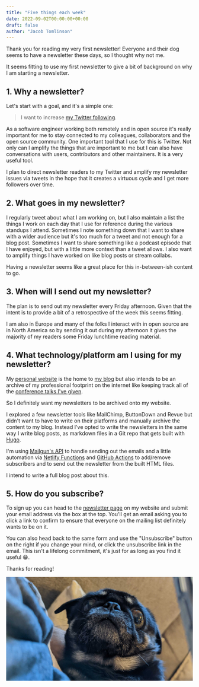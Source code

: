```yaml
---
title: "Five things each week"
date: 2022-09-02T00:00:00+00:00
draft: false
author: "Jacob Tomlinson"
---
```


Thank you for reading my very first newsletter! Everyone and their dog seems to have a newsletter these days, so I thought why not me.

It seems fitting to use my first newsletter to give a bit of background on why I am starting a newsletter.

## 1. Why a newsletter?

Let's start with a goal, and it's a simple one:

> I want to increase [my Twitter following](https://twitter.com/_jacobtomlinson).

As a software engineer working both remotely and in open source it's really important for me to stay connected to my colleagues, collaborators and the open source community. One important tool that I use for this is Twitter. Not only can I amplify the things that are important to me but I can also have conversations with users, contributors and other maintainers. It is a very useful tool.

I plan to direct newsletter readers to my Twitter and amplify my newsletter issues via tweets in the hope that it creates a virtuous cycle and I get more followers over time.

## 2. What goes in my newsletter?

I regularly tweet about what I am working on, but I also maintain a list the things I work on each day that I use for reference during the various standups I attend. Sometimes I note something down that I want to share with a wider audience but it's too much for a tweet and not enough for a blog post. Sometimes I want to share something like a podcast episode that I have enjoyed, but with a little more context than a tweet allows. I also want to amplify things I have worked on like blog posts or stream collabs.

Having a newsletter seems like a great place for this in-between-ish content to go.

## 3. When will I send out my newsletter?

The plan is to send out my newsletter every Friday afternoon. Given that the intent is to provide a bit of a retrospective of the week this seems fitting.

I am also in Europe and many of the folks I interact with in open source are in North America so by sending it out during my afternoon it gives the majority of my readers some Friday lunchtime reading material.

## 4. What technology/platform am I using for my newsletter?

My [personal website](https://jacobtomlinson.dev/) is the home to [my blog](https://jacobtomlinson.dev/posts/) but also intends to be an archive of my professional footprint on the internet like keeping track all of the [conference talks I've given](https://jacobtomlinson.dev/talks/).

So I definitely want my newsletters to be archived onto my website.

I explored a few newsletter tools like MailChimp, ButtonDown and Revue but didn't want to have to write on their platforms and manually archive the content to my blog. Instead I've opted to write the newsletters in the same way I write blog posts, as markdown files in a Git repo that gets built with [Hugo](https://gohugo.io/).

I'm using [Mailgun's API](https://www.mailgun.com/) to handle sending out the emails and a little automation via [Netlify Functions](https://www.netlify.com/products/functions/) and [GitHub Actions](https://github.com/features/actions) to add/remove subscribers and to send out the newsletter from the built HTML files.

I intend to write a full blog post about this.

## 5. How do you subscribe?

To sign up you can head to the [newsletter page](https://jacobtomlinson.dev/newsletter/) on my website and submit your email address via the box at the top. You'll get an email asking you to click a link to confirm to ensure that everyone on the mailing list definitely wants to be on it.

You can also head back to the same form and use the "Unsubscribe" button on the right if you change your mind, or click the unsubscribe link in the email. This isn't a lifelong commitment, it's just for as long as you find it useful 😁.

Thanks for reading!

![Lenny the dog looking confused](lenny.jpg "Lenny hopes you had a good week! (I did say everyone and their dog)")
